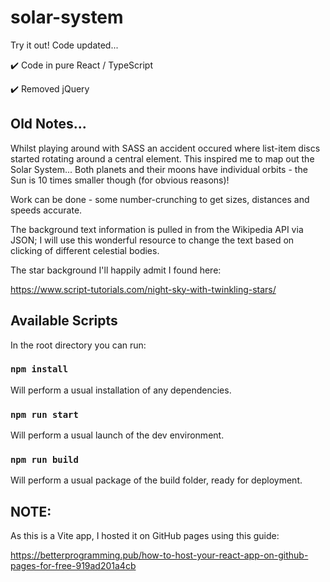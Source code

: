 # solar-system

Try it out! Code updated...

:heavy_check_mark: Code in pure React / TypeScript

:heavy_check_mark: Removed jQuery

## Old Notes...

Whilst playing around with SASS an accident occured where list-item discs started rotating around a central element. This inspired me to map out the Solar System... Both planets and their moons have individual orbits - the Sun is 10 times smaller though (for obvious reasons)!

Work can be done - some number-crunching to get sizes, distances and speeds accurate.

The background text information is pulled in from the Wikipedia API via JSON; I will use this wonderful resource to change the text based on clicking of different celestial bodies.

The star background I'll happily admit I found here:

https://www.script-tutorials.com/night-sky-with-twinkling-stars/

## Available Scripts

In the root directory you can run:

### `npm install`

Will perform a usual installation of any dependencies.

### `npm run start`

Will perform a usual launch of the dev environment.

### `npm run build`

Will perform a usual package of the build folder, ready for deployment.

## NOTE:

As this is a Vite app, I hosted it on GitHub pages using this guide:

https://betterprogramming.pub/how-to-host-your-react-app-on-github-pages-for-free-919ad201a4cb